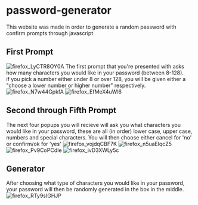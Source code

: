 # password-generator
This website was made in order to generate a random password with confirm prompts through javascript 

## First Prompt
![firefox_LyCTR8OY0A](https://user-images.githubusercontent.com/105133644/169379528-9f15d9ae-ed78-4247-b16b-938e9b794d25.png)
The first prompt that you're presented with asks how many characters you would like in your password (between 8-128).
<br>
if you pick a number either under 8 or over 128, you will be given either a "choose a lower number or higher number" respectively.
<br>
![firefox_N7w44GpkfA](https://user-images.githubusercontent.com/105133644/169380235-2639bcb5-ba90-4d76-aab8-0263fcf2388a.png)
![firefox_EfMeX4uWl6](https://user-images.githubusercontent.com/105133644/169380244-1885d35b-c83f-4bf4-b082-9f4367f92b54.png)
<br>
## Second through Fifth Prompt
The next four popups you will recieve will ask you what characters you would like in your password, these are all (in order) lower case, upper case, numbers and special characters. You will then choose either cancel for 'no' or confirm/ok for 'yes'
![firefox_vojdqCBF7K](https://user-images.githubusercontent.com/105133644/169381270-3f38b8b4-b1e0-4527-91a9-0633db915a76.png)
![firefox_n5uaElqcZ5](https://user-images.githubusercontent.com/105133644/169381294-159a873a-90ed-4206-9d75-4632f35a772e.png)
![firefox_Pv9CoPCdIe](https://user-images.githubusercontent.com/105133644/169381310-ca588ef9-57a4-493e-960e-4e6110d3d717.png)
![firefox_ivD3XWLy5c](https://user-images.githubusercontent.com/105133644/169381327-6ea4e0e2-5ab6-476b-a8af-b7e97cf36259.png)

## Generator
After choosing what type of characters you would like in your password, your password will then be randomly generated in the box in the middle.
![firefox_RTy9sIGHJP](https://user-images.githubusercontent.com/105133644/169381684-dabcd6de-6884-4e54-a377-25050042e02c.png)
